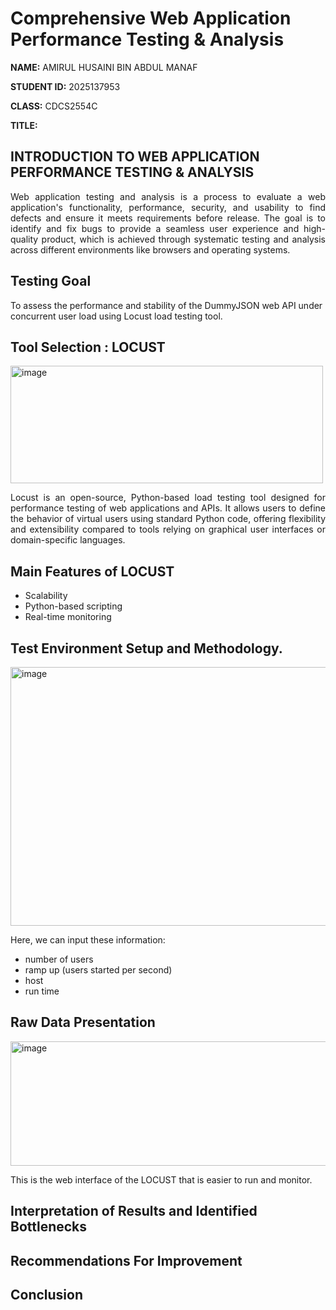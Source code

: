 # Comprehensive Web Application Performance Testing & Analysis

**NAME:** AMIRUL HUSAINI BIN ABDUL MANAF

**STUDENT ID:** 2025137953

**CLASS:** CDCS2554C

**TITLE:**  


## **INTRODUCTION TO WEB APPLICATION PERFORMANCE TESTING & ANALYSIS**
<p align="justify">
Web application testing and analysis is a process to evaluate a web application's functionality, performance, security, and usability to find defects and ensure it meets requirements before release. The goal is to identify and fix bugs to provide a seamless user experience and high-quality product, which is achieved through systematic testing and analysis across different environments like browsers and operating systems. </p>

## Testing Goal

To assess the performance and stability of the DummyJSON web API under concurrent user load using Locust load testing tool.

## Tool Selection : LOCUST

<img width="500" height="188" alt="image" src="https://github.com/user-attachments/assets/02b93a21-34ec-4e25-b89e-3d1b4e581633" />  

<p align="justify">
Locust is an open-source, Python-based load testing tool designed for performance testing of web applications and APIs. It allows users to define the behavior of virtual users using standard Python code, offering flexibility and extensibility compared to tools relying on graphical user interfaces or domain-specific languages. </p>

## Main Features of LOCUST

- Scalability
- Python-based scripting
- Real-time monitoring

## Test Environment Setup and Methodology.
<img width="529" height="414" alt="image" src="https://github.com/user-attachments/assets/76455c3f-1e04-4a19-a085-330575296a2c" />

Here, we can input these information:
- number of users
- ramp up (users started per second)
- host
- run time

## Raw Data Presentation
<img width="602" height="199" alt="image" src="https://github.com/user-attachments/assets/c0d770aa-50ff-41c2-92fe-1a3dccb3157f" />

This is the web interface of the LOCUST that is easier to run and monitor. 


## Interpretation of Results and Identified Bottlenecks


## Recommendations For Improvement 


## Conclusion



